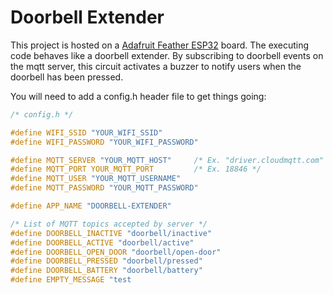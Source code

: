 # Doorbell Extender

This project is hosted on a [Adafruit Feather ESP32](https://www.adafruit.com/product/3405) board. The executing code behaves like a doorbell extender. By subscribing to doorbell events on the mqtt server, this circuit activates a buzzer to notify users when the doorbell has been pressed.  

You will need to add a config.h header file to get things going:

```C
/* config.h */

#define WIFI_SSID "YOUR_WIFI_SSID"
#define WIFI_PASSWORD "YOUR_WIFI_PASSWORD"

#define MQTT_SERVER "YOUR_MQTT_HOST"     /* Ex. "driver.cloudmqtt.com" */
#define MQTT_PORT YOUR_MQTT_PORT         /* Ex. 18846 */
#define MQTT_USER "YOUR_MQTT_USERNAME"
#define MQTT_PASSWORD "YOUR_MQTT_PASSWORD"

#define APP_NAME "DOORBELL-EXTENDER"

/* List of MQTT topics accepted by server */
#define DOORBELL_INACTIVE "doorbell/inactive"
#define DOORBELL_ACTIVE "doorbell/active"
#define DOORBELL_OPEN_DOOR "doorbell/open-door"
#define DOORBELL_PRESSED "doorbell/pressed"
#define DOORBELL_BATTERY "doorbell/battery"
#define EMPTY_MESSAGE "test
```
